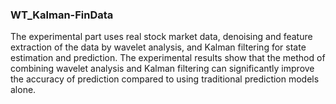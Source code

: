 ### WT_Kalman-FinData

The experimental part uses real stock market data, denoising and feature extraction of the data by wavelet analysis, and Kalman filtering for state estimation and prediction. The experimental results show that the method of combining wavelet analysis and Kalman filtering can significantly improve the accuracy of prediction compared to using traditional prediction models alone.
